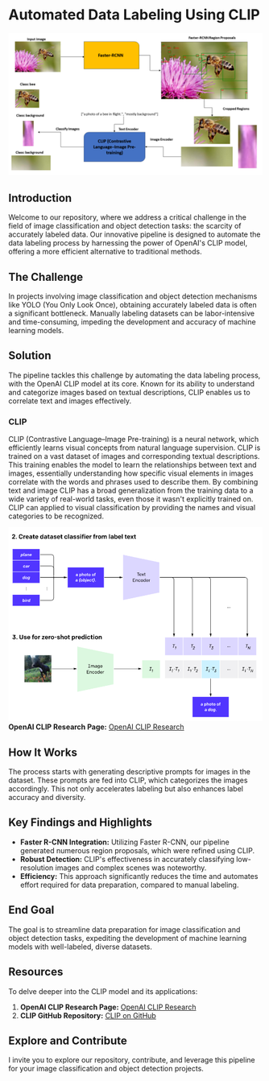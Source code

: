 # Automated Data Labeling Using CLIP
![Pipeline Overview](images_for_documentation/Overall_pipeline_view.png)


## Introduction

Welcome to our repository, where we address a critical challenge in the field of image classification and object detection tasks: the scarcity of accurately labeled data. Our innovative pipeline is designed to automate the data labeling process by harnessing the power of OpenAI's CLIP model, offering a more efficient alternative to traditional methods.

## The Challenge

In projects involving image classification and object detection mechanisms like YOLO (You Only Look Once), obtaining accurately labeled data is often a significant bottleneck. Manually labeling datasets can be labor-intensive and time-consuming, impeding the development and accuracy of machine learning models.

## Solution

The pipeline tackles this challenge by automating the data labeling process, with the OpenAI CLIP model at its core. Known for its ability to understand and categorize images based on textual descriptions, CLIP enables us to correlate text and images effectively.

### CLIP

CLIP (Contrastive Language–Image Pre-training) is a neural network, which efficiently learns visual concepts from natural language supervision. CLIP is trained on a vast dataset of images and
corresponding textual descriptions. This training enables the model to learn the relationships between text and images, essentially understanding how specific visual elements in images correlate with the words and phrases used to describe them. By combining text and image CLIP has a broad generalization from the training data to a wide variety of real-world tasks, even those it wasn't explicitly trained on. CLIP can applied to visual classification by providing the names and visual categories to be recognized. 

![CLIP OVerview](images_for_documentation/Clip_Overview.png)
**OpenAI CLIP Research Page:** [OpenAI CLIP Research](https://openai.com/research/clip)

## How It Works

The process starts with generating descriptive prompts for images in the dataset. These prompts are fed into CLIP, which categorizes the images accordingly. This not only accelerates labeling but also enhances label accuracy and diversity.

## Key Findings and Highlights

- **Faster R-CNN Integration:** Utilizing Faster R-CNN, our pipeline generated numerous region proposals, which were refined using CLIP.
- **Robust Detection:** CLIP's effectiveness in accurately classifying low-resolution images and complex scenes was noteworthy.
- **Efficiency:** This approach significantly reduces the time and automates effort required for data preparation, compared to manual labeling.

## End Goal

The goal is to streamline data preparation for image classification and object detection tasks, expediting the development of machine learning models with well-labeled, diverse datasets.

## Resources

To delve deeper into the CLIP model and its applications:

1. **OpenAI CLIP Research Page:** [OpenAI CLIP Research](https://openai.com/research/clip)
2. **CLIP GitHub Repository:** [CLIP on GitHub](https://github.com/openai/CLIP/tree/main)

## Explore and Contribute

I invite you to explore our repository, contribute, and leverage this pipeline for your image
classification and object detection projects.

